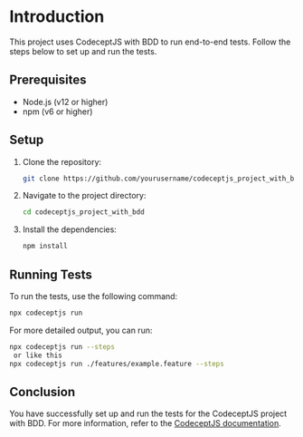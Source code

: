 # Introduction

This project uses CodeceptJS with BDD to run end-to-end tests. Follow the steps below to set up and run the tests.

## Prerequisites

- Node.js (v12 or higher)
- npm (v6 or higher)

## Setup

1. Clone the repository:
   ```bash
   git clone https://github.com/yourusername/codeceptjs_project_with_bdd.git
   ```
2. Navigate to the project directory:
   ```bash
   cd codeceptjs_project_with_bdd
   ```
3. Install the dependencies:
   ```bash
   npm install
   ```

## Running Tests

To run the tests, use the following command:
```bash
npx codeceptjs run
```

For more detailed output, you can run:
```bash
npx codeceptjs run --steps
 or like this
npx codeceptjs run ./features/example.feature --steps
```

## Conclusion

You have successfully set up and run the tests for the CodeceptJS project with BDD. For more information, refer to the [CodeceptJS documentation](https://codecept.io/).